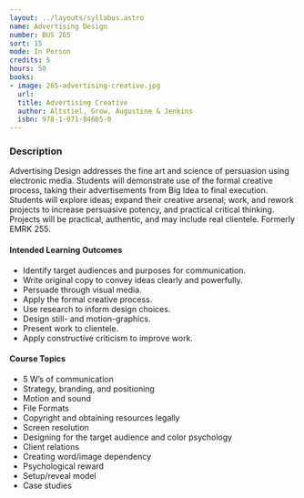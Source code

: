 ```yaml
---
layout: ../layouts/syllabus.astro
name: Advertising Design
number: BUS 265
sort: 15
mode: In Person
credits: 5
hours: 50
books:
- image: 265-advertising-creative.jpg
  url:
  title: Advertising Creative
  author: Altstiel, Grow, Augustine & Jenkins
  isbn: 978-1-071-84665-0
---
```


<!-- All Done! No Updates to MCOs Needed -->

### Description
Advertising Design addresses the fine art and science of persuasion using electronic media. Students will demonstrate use of the formal creative process, taking their advertisements from Big Idea to final execution. Students will explore ideas; expand their creative arsenal; work, and rework projects to increase persuasive potency, and practical critical thinking. Projects will be practical, authentic, and may include real clientele. Formerly EMRK 255.

#### Intended Learning Outcomes
* Identify target audiences and purposes for communication.
* Write original copy to convey ideas clearly and powerfully.
* Persuade through visual media.
* Apply the formal creative process.
* Use research to inform design choices.
* Design still- and motion-graphics.
* Present work to clientele.
* Apply constructive criticism to improve work.

#### Course Topics
* 5 W’s of communication
* Strategy, branding, and positioning
* Motion and sound
* File Formats
* Copyright and obtaining resources legally
* Screen resolution
* Designing for the target audience and color psychology
* Client relations
* Creating word/image dependency
* Psychological reward
* Setup/reveal model
* Case studies